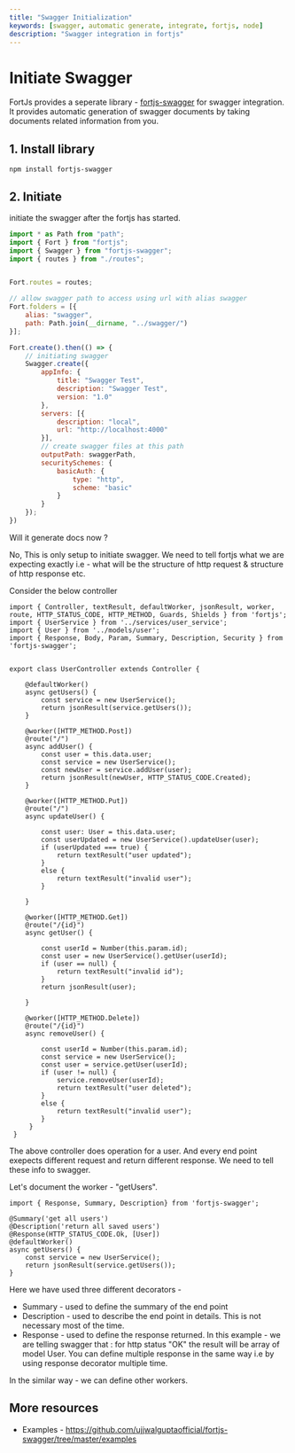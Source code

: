```yaml
---
title: "Swagger Initialization"
keywords: [swagger, automatic generate, integrate, fortjs, node]
description: "Swagger integration in fortjs"
---
```


# Initiate Swagger  

FortJs provides a seperate library - [fortjs-swagger](https://github.com/ujjwalguptaofficial/fortjs-swagger) for swagger integration. It provides automatic generation of swagger documents by taking documents related information from you.

##  1. Install library

```
npm install fortjs-swagger
```

## 2. Initiate

initiate the swagger after the fortjs has started.

```javascript
import * as Path from "path";
import { Fort } from "fortjs";
import { Swagger } from "fortjs-swagger";
import { routes } from "./routes";


Fort.routes = routes;

// allow swagger path to access using url with alias swagger
Fort.folders = [{
    alias: "swagger",
    path: Path.join(__dirname, "../swagger/")
}];

Fort.create().then(() => {    
    // initiating swagger 
    Swagger.create({
        appInfo: {
            title: "Swagger Test",
            description: "Swagger Test",
            version: "1.0"
        },
        servers: [{
            description: "local",
            url: "http://localhost:4000"
        }],
        // create swagger files at this path
        outputPath: swaggerPath,
        securitySchemes: {
            basicAuth: {
                type: "http",
                scheme: "basic"
            }
        }
    });
})
```

Will it generate docs now ?

No, This is only setup to initiate swagger. We need to tell fortjs what we are expecting exactly i.e - what will be the structure of http request & structure of http response etc.

Consider the below controller

```
import { Controller, textResult, defaultWorker, jsonResult, worker, route, HTTP_STATUS_CODE, HTTP_METHOD, Guards, Shields } from 'fortjs';
import { UserService } from '../services/user_service';
import { User } from '../models/user';
import { Response, Body, Param, Summary, Description, Security } from 'fortjs-swagger';


export class UserController extends Controller {

    @defaultWorker()
    async getUsers() {
        const service = new UserService();
        return jsonResult(service.getUsers());
    }

    @worker([HTTP_METHOD.Post])
    @route("/")
    async addUser() {
        const user = this.data.user;
        const service = new UserService();
        const newUser = service.addUser(user);
        return jsonResult(newUser, HTTP_STATUS_CODE.Created);
    }

    @worker([HTTP_METHOD.Put])
    @route("/")
    async updateUser() {

        const user: User = this.data.user;
        const userUpdated = new UserService().updateUser(user);
        if (userUpdated === true) {
            return textResult("user updated");
        }
        else {
            return textResult("invalid user");
        }

    }

    @worker([HTTP_METHOD.Get])
    @route("/{id}")
    async getUser() {

        const userId = Number(this.param.id);
        const user = new UserService().getUser(userId);
        if (user == null) {
            return textResult("invalid id");
        }
        return jsonResult(user);

    }

    @worker([HTTP_METHOD.Delete])
    @route("/{id}")
    async removeUser() {

        const userId = Number(this.param.id);
        const service = new UserService();
        const user = service.getUser(userId);
        if (user != null) {
            service.removeUser(userId);
            return textResult("user deleted");
        }
        else {
            return textResult("invalid user");
        }
     }
 }
```

The above controller does operation for a user. And every end point exepects different request and return different response. We need to tell these info to swagger. 
 
Let's document the  worker - "getUsers". 

```
import { Response, Summary, Description} from 'fortjs-swagger';

@Summary('get all users')
@Description('return all saved users') 
@Response(HTTP_STATUS_CODE.Ok, [User])
@defaultWorker()
async getUsers() {
    const service = new UserService();
    return jsonResult(service.getUsers());
}
```

Here we have used three different decorators -

* Summary - used to define the summary of the end point
* Description - used to describe the end point in details. This is not necessary most of the time.
* Response -  used to define the response returned. In this example - we are telling swagger that : for http status "OK" the result will be array of model User. You can define multiple response in the same way i.e by using response decorator multiple time.

In the similar way - we can define other workers.

## More resources

* Examples - https://github.com/ujjwalguptaofficial/fortjs-swagger/tree/master/examples
   